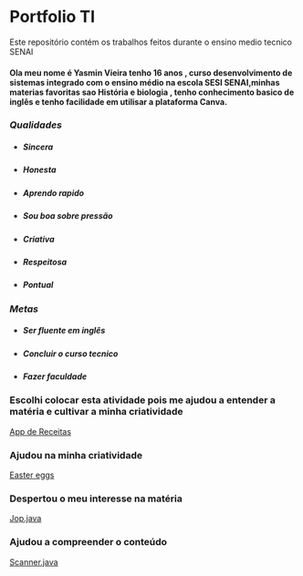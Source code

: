 # Portfolio TI
Este repositório contém os trabalhos feitos durante o ensino medio tecnico SENAI
####  Ola meu nome é Yasmin Vieira tenho 16 anos , curso desenvolvimento de sistemas integrado com o ensino médio na escola SESI SENAI,minhas materias favoritas sao História e biologia , tenho conhecimento basico de inglês e tenho facilidade em utilisar a plataforma Canva.
### *Qualidades*
* ##### Sincera
* ##### Honesta
* ##### Aprendo rapido
* ##### Sou boa sobre pressão 
* ##### Criativa
* ##### Respeitosa
* ##### Pontual
### *Metas*
* ##### Ser fluente em inglês
* ##### Concluir o curso tecnico
* ##### Fazer faculdade

### Escolhi colocar esta atividade pois me ajudou a entender a matéria e cultivar a minha criatividade
[App de Receitas](https://github.com/yasminvieirasilva/portfolio2b/blob/main/fundamentos.desing/Inserir%20um%20subt%C3%ADtulo.pdf)

### Ajudou na minha criatividade
[Easter  eggs](https://github.com/yasminvieirasilva/portfolio2b/blob/main/fundamentos.desing/Easter%20eggs%20de%20Encanto%20e%20A%20Princesa%20e%20o%20Sapo%20(3).pdf)

### Despertou o meu interesse na matéria
[ Jop.java](https://github.com/yasminvieirasilva/portfolio2b/blob/main/logica.computacional/Jop.java)

### Ajudou a compreender o conteúdo
[Scanner.java](https://github.com/yasminvieirasilva/portfolio2b/blob/main/logica.computacional/Scanner.java)
